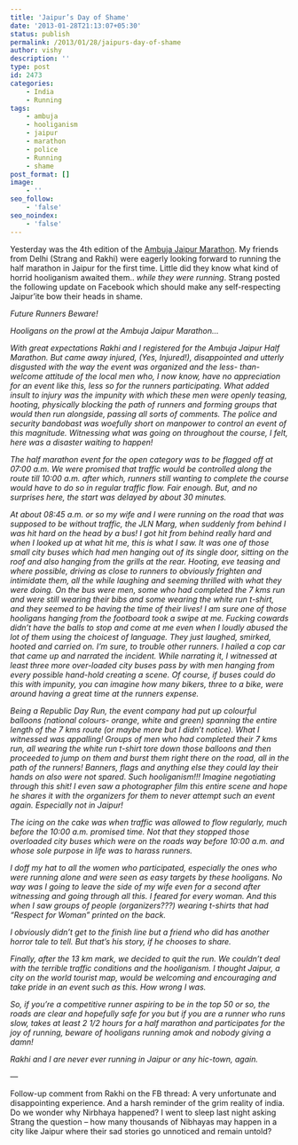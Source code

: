 ```yaml
---
title: 'Jaipur’s Day of Shame'
date: '2013-01-28T21:13:07+05:30'
status: publish
permalink: /2013/01/28/jaipurs-day-of-shame
author: vishy
description: ''
type: post
id: 2473
categories: 
    - India
    - Running
tags:
    - ambuja
    - hooliganism
    - jaipur
    - marathon
    - police
    - Running
    - shame
post_format: []
image:
    - ''
seo_follow:
    - 'false'
seo_noindex:
    - 'false'
---
```

Yesterday was the 4th edition of the [Ambuja Jaipur Marathon](http://www.marathonjaipur.com/default-2013.asp). My friends from Delhi (Strang and Rakhi) were eagerly looking forward to running the half marathon in Jaipur for the first time. Little did they know what kind of horrid hooliganism awaited them.. *while they were running*. Strang posted the following update on Facebook which should make any self-respecting Jaipur’ite bow their heads in shame.

*Future Runners Beware!*

*Hooligans on the prowl at the Ambuja Jaipur Marathon…*

*With great expectations Rakhi and I registered for the Ambuja Jaipur Half Marathon. But came away injured, (Yes, Injured!), disappointed and utterly disgusted with the way the event was organized and the less- than-welcome attitude of the local men who, I now know, have no appreciation for an event like this, less so for the runners participating. What added insult to injury was the impunity with which these men were openly teasing, hooting, physically blocking the path of runners and forming groups that would then run alongside, passing all sorts of comments. The police and security bandobast was woefully short on manpower to control an event of this magnitude. Witnessing what was going on throughout the course, I felt, here was a disaster waiting to happen!*

*The half marathon event for the open category was to be flagged off at 07:00 a.m. We were promised that traffic would be controlled along the route till 10:00 a.m. after which, runners still wanting to complete the course would have to do so in regular traffic flow. Fair enough. But, and no surprises here, the start was delayed by about 30 minutes.*

*At about 08:45 a.m. or so my wife and I were running on the road that was supposed to be without traffic, the JLN Marg, when suddenly from behind I was hit hard on the head by a bus! I got hit from behind really hard and when I looked up at what hit me, this is what I saw. It was one of those small city buses which had men hanging out of its single door, sitting on the roof and also hanging from the grills at the rear. Hooting, eve teasing and where possible, driving as close to runners to obviously frighten and intimidate them, all the while laughing and seeming thrilled with what they were doing. On the bus were men, some who had completed the 7 kms run and were still wearing their bibs and some wearing the white run t-shirt, and they seemed to be having the time of their lives! I am sure one of those hooligans hanging from the footboard took a swipe at me. Fucking cowards didn’t have the balls to stop and come at me even when I loudly abused the lot of them using the choicest of language. They just laughed, smirked, hooted and carried on. I’m sure, to trouble other runners. I hailed a cop car that came up and narrated the incident. While narrating it, I witnessed at least three more over-loaded city buses pass by with men hanging from every possible hand-hold creating a scene. Of course, if buses could do this with impunity, you can imagine how many bikers, three to a bike, were around having a great time at the runners expense.*

*Being a Republic Day Run, the event company had put up colourful balloons (national colours- orange, white and green) spanning the entire length of the 7 kms route (or maybe more but I didn’t notice). What I witnessed was appalling! Groups of men who had completed their 7 kms run, all wearing the white run t-shirt tore down those balloons and then proceeded to jump on them and burst them right there on the road, all in the path of the runners! Banners, flags and anything else they could lay their hands on also were not spared. Such hooliganism!!! Imagine negotiating through this shit! I even saw a photographer film this entire scene and hope he shares it with the organizers for them to never attempt such an event again. Especially not in Jaipur!*

*The icing on the cake was when traffic was allowed to flow regularly, much before the 10:00 a.m. promised time. Not that they stopped those overloaded city buses which were on the roads way before 10:00 a.m. and whose sole purpose in life was to harass runners.*

*I doff my hat to all the women who participated, especially the ones who were running alone and were seen as easy targets by these hooligans. No way was I going to leave the side of my wife even for a second after witnessing and going through all this. I feared for every woman. And this when I saw groups of people (organizers???) wearing t-shirts that had “Respect for Woman” printed on the back.*

*I obviously didn’t get to the finish line but a friend who did has another horror tale to tell. But that’s his story, if he chooses to share.*

*Finally, after the 13 km mark, we decided to quit the run. We couldn’t deal with the terrible traffic conditions and the hooliganism. I thought Jaipur, a city on the world tourist map, would be welcoming and encouraging and take pride in an event such as this. How wrong I was.*

*So, if you’re a competitive runner aspiring to be in the top 50 or so, the roads are clear and hopefully safe for you but if you are a runner who runs slow, takes at least 2 1/2 hours for a half marathon and participates for the joy of running, beware of hooligans running amok and nobody giving a damn!*

*Rakhi and I are never ever running in Jaipur or any hic-town, again.*

—

Follow-up comment from Rakhi on the FB thread: A very unfortunate and disappointing experience. And a harsh reminder of the grim reality of india. Do we wonder why Nirbhaya happened? I went to sleep last night asking Strang the question – how many thousands of Nibhayas may happen in a city like Jaipur where their sad stories go unnoticed and remain untold?